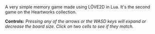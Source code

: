 A very simple memory game made using LÖVE2D in Lua. It's the second game on the Heartworks collection.

**Controls:**
*Pressing any of the arrows or the WASD keys will expand or decrease the board size.*
*Click on two cells to see if they match.*
